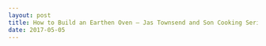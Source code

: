 ```yaml
---
layout: post
title: How to Build an Earthen Oven – Jas Townsend and Son Cooking Series
date: 2017-05-05
---
```


